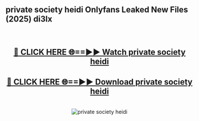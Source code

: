 <h2>private society heidi Onlyfans Leaked New Files (2025) di3lx</h2>
<br>
<div align="center">
<h2><a href="https://mediafiles.top/private_society_heidi&ref=git" rel="nofollow">🔴 CLICK HERE 🌐==►► Watch private society heidi</a></h2>
<h2><a href="https://mediafiles.top/private_society_heidi&ref=git" rel="nofollow">🔴 CLICK HERE 🌐==►► Download private society heidi</a></h2>
<br>
<a href="https://mediafiles.top/private_society_heidi&ref=git" rel="nofollow" data-target="animated-image.originalLink"><img src="https://i.ibb.co.com/xMMVF88/686577567.gif" alt="private society heidi" style="max-width: 100%; display: inline-block;" data-target="animated-image.originalImage"></a>
</div>
<br>
<br>